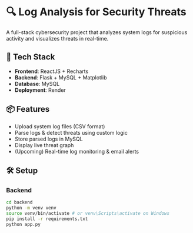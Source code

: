 # 🔍 Log Analysis for Security Threats

A full-stack cybersecurity project that analyzes system logs for suspicious activity and visualizes threats in real-time.

## 🚀 Tech Stack

- **Frontend**: ReactJS + Recharts
- **Backend**: Flask + MySQL + Matplotlib
- **Database**: MySQL
- **Deployment**: Render

## 📦 Features

- Upload system log files (CSV format)
- Parse logs & detect threats using custom logic
- Store parsed logs in MySQL
- Display live threat graph
- (Upcoming) Real-time log monitoring & email alerts

## 🛠 Setup

### Backend

```bash
cd backend
python -m venv venv
source venv/bin/activate # or venv\Scripts\activate on Windows
pip install -r requirements.txt
python app.py
